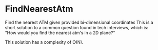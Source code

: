# FindNearestAtm
Find the nearest ATM given provided bi-dimensional coordinates
This is a short solution to a common question found in tech interviews, which is:
"How would you find the nearest atm's in a 2D plane?"

This solution has a complexity of O(N).
